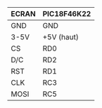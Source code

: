 | ECRAN       | PIC18F46K22 |
|-------------|-------------|
| GND         | GND         |
| 3-5V        | +5V (haut)  |
| CS          | RD0         |
| D/C         | RD2         |
| RST         | RD1         |
| CLK         | RC3         |
| MOSI        | RC5         |